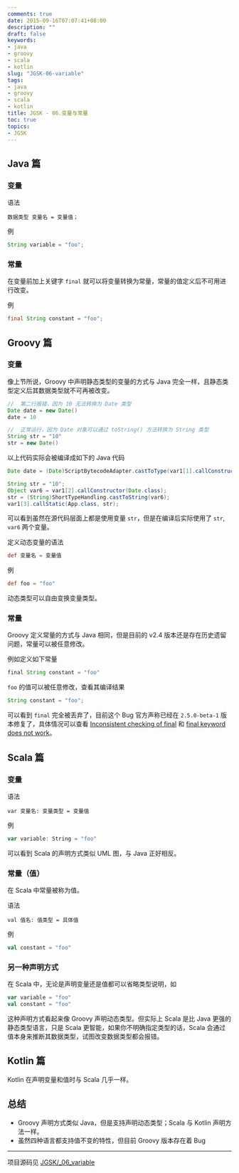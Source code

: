 ```yaml
---
comments: true
date: 2015-09-16T07:07:41+08:00
description: ""
draft: false
keywords:
- java
- groovy
- scala
- kotlin
slug: "JGSK-06-variable"
tags:
- java
- groovy
- scala
- kotlin
title: JGSK - 06.变量与常量
toc: true
topics:
- JGSK
---
```


## Java 篇

### 变量

语法

```
数据类型 变量名 = 变量值；
```

例

```java
String variable = "foo";
```

<!--more-->
### 常量

在变量前加上关键字 `final` 就可以将变量转换为常量，常量的值定义后不可用进行改变。

例

```java
final String constant = "foo";
```

## Groovy 篇

### 变量

像上节所说，Groovy 中声明静态类型的变量的方式与 Java 完全一样，且静态类型定义后其数据类型就不可再被改变。

```groovy
//  第二行报错，因为 10 无法转换为 Date 类型
Date date = new Date()
date = 10

//  正常运行，因为 Date 对象可以通过 toString() 方法转换为 String 类型
String str = "10"
str = new Date()
```

以上代码实际会被编译成如下的 Java 代码

```java
Date date = (Date)ScriptBytecodeAdapter.castToType(var1[1].callConstructor(Date.class), Date.class);

String str = "10";
Object var6 = var1[2].callConstructor(Date.class);
str = (String)ShortTypeHandling.castToString(var6);
var1[3].callStatic(App.class, str);
```

可以看到虽然在源代码层面上都是使用变量 `str`，但是在编译后实际使用了 `str`, `var6` 两个变量。

定义动态变量的语法

```groovy
def 变量名 = 变量值
```

例

```groovy
def foo = "foo"
```

动态类型可以自由变换变量类型。

### 常量

Groovy 定义常量的方式与 Java 相同，但是目前的 v2.4 版本还是存在历史遗留问题，常量可以被任意修改。

例如定义如下常量

```groovy
final String constant = "foo"
```

`foo` 的值可以被任意修改，查看其编译结果

```java
String constant = "foo";
```

可以看到 `final` 完全被丢弃了，目前这个 Bug 官方声称已经在 `2.5.0-beta-1` 版本修复了，具体情况可以查看 [Inconsistent checking of final](https://issues.apache.org/jira/browse/GROOVY-1628) 和 [final keyword does not work](https://issues.apache.org/jira/browse/GROOVY-2752)。

## Scala 篇

### 变量

语法

```
var 变量名: 变量类型 = 变量值
```

例

```scala
var variable: String = "foo"
```

可以看到 Scala 的声明方式类似 UML 图，与 Java 正好相反。

### 常量（值）

在 Scala 中常量被称为值。

语法

```
val 值名: 值类型 = 具体值
```

例

```scala
val constant = "foo"
```

### 另一种声明方式

在 Scala 中，无论是声明变量还是值都可以省略类型说明，如

```scala
var variable = "foo"
val constant = "foo"
```

这种声明方式看起来像 Groovy 声明动态类型。但实际上 Scala 是比 Java 更强的静态类型语言，只是 Scala 更智能，如果你不明确指定类型的话，Scala 会通过值本身来推断其数据类型，试图改变数据类型都会报错。

## Kotlin 篇

Kotlin 在声明变量和值时与 Scala 几乎一样。


## 总结

- Groovy 声明方式类似 Java，但是支持声明动态类型；Scala 与 Kotlin 声明方法一样。
- 虽然四种语言都支持值不变的特性，但目前 Groovy 版本存在着 Bug

---

项目源码见 [JGSK/_06_variable](https://github.com/SidneyXu/JGSK)

